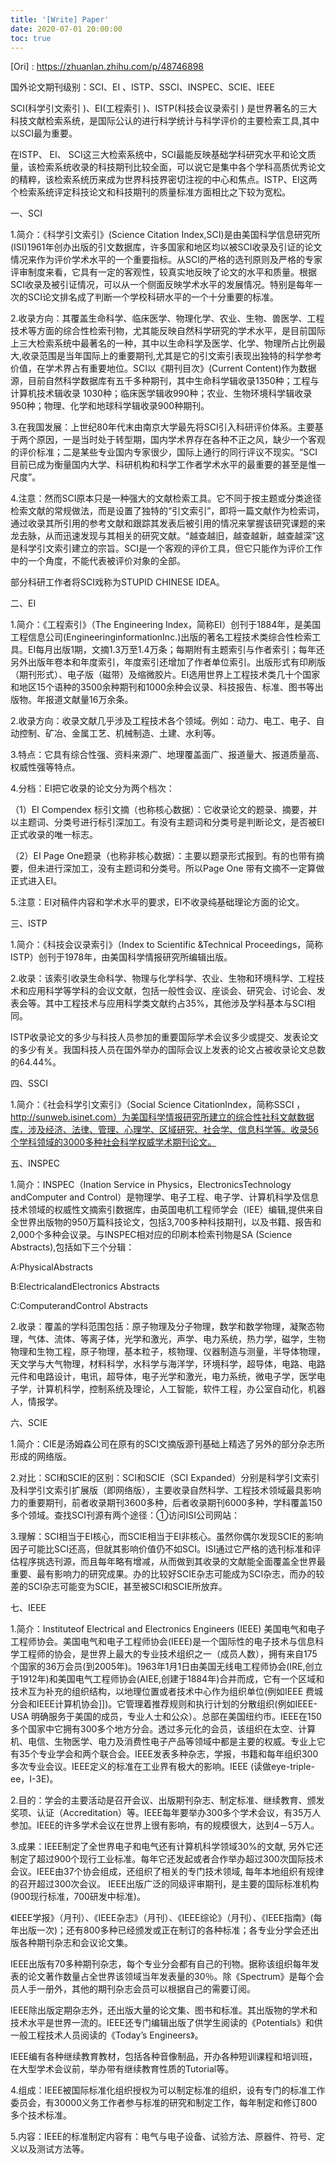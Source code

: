 ```yaml
---
title: '[Write] Paper'
date: 2020-07-01 20:00:00
toc: true
---
```


[Ori] : https://zhuanlan.zhihu.com/p/48746898

国外论文期刊级别：SCI、EI 、ISTP、SSCI、INSPEC、SCIE、IEEE

SCI(科学引文索引 )、EI(工程索引 )、ISTP(科技会议录索引 ) 是世界著名的三大科技文献检索系统，是国际公认的进行科学统计与科学评价的主要检索工具,其中以SCI最为重要。

在ISTP、 EI、 SCI这三大检索系统中，SCI最能反映基础学科研究水平和论文质量，该检索系统收录的科技期刊比较全面，可以说它是集中各个学科高质优秀论文的精粹，该检索系统历来成为世界科技界密切注视的中心和焦点。ISTP、EI这两个检索系统评定科技论文和科技期刊的质量标准方面相比之下较为宽松。

一、SCI

1.简介：《科学引文索引》(Science Citation Index,SCI)是由美国科学信息研究所(ISI)1961年创办出版的引文数据库，许多国家和地区均以被SCI收录及引证的论文情况来作为评价学术水平的一个重要指标。从SCI的严格的选刊原则及严格的专家评审制度来看，它具有一定的客观性，较真实地反映了论文的水平和质量。根据SCI收录及被引证情况，可以从一个侧面反映学术水平的发展情况。特别是每年一次的SCI论文排名成了判断一个学校科研水平的一个十分重要的标准。

2.收录方向：其覆盖生命科学、临床医学、物理化学、农业、生物、兽医学、工程技术等方面的综合性检索刊物，尤其能反映自然科学研究的学术水平，是目前国际上三大检索系统中最著名的一种，其中以生命科学及医学、化学、物理所占比例最大,收录范围是当年国际上的重要期刊,尤其是它的引文索引表现出独特的科学参考价值，在学术界占有重要地位。SCI以《期刊目次》(Current Content)作为数据源，目前自然科学数据库有五千多种期刊，其中生命科学辑收录1350种；工程与计算机技术辑收录 1030种；临床医学辑收990种；农业、生物环境科学辑收录950种；物理、化学和地球科学辑收录900种期刊。

3.在我国发展：上世纪80年代末由南京大学最先将SCI引入科研评价体系。主要基于两个原因，一是当时处于转型期，国内学术界存在各种不正之风，缺少一个客观的评价标准；二是某些专业国内专家很少，国际上通行的同行评议不现实。“SCI目前已成为衡量国内大学、科研机构和科学工作者学术水平的最重要的甚至是惟一尺度”。

4.注意：然而SCI原本只是一种强大的文献检索工具。它不同于按主题或分类途径检索文献的常规做法，而是设置了独特的“引文索引”，即将一篇文献作为检索词，通过收录其所引用的参考文献和跟踪其发表后被引用的情况来掌握该研究课题的来龙去脉，从而迅速发现与其相关的研究文献。“越查越旧，越查越新，越查越深”这是科学引文索引建立的宗旨。SCI是一个客观的评价工具，但它只能作为评价工作中的一个角度，不能代表被评价对象的全部。

部分科研工作者将SCI戏称为STUPID CHINESE IDEA。

二、EI

1.简介：《工程索引》（The Engineering Index，简称EI）创刊于1884年，是美国工程信息公司(EngineeringinformationInc.)出版的著名工程技术类综合性检索工具。EI每月出版1期，文摘1.3万至1.4万条；每期附有主题索引与作者索引；每年还另外出版年卷本和年度索引，年度索引还增加了作者单位索引。出版形式有印刷版（期刊形式）、电子版（磁带）及缩微胶片。EI选用世界上工程技术类几十个国家和地区15个语种的3500余种期刊和1000余种会议录、科技报告、标准、图书等出版物。年报道文献量16万余条。

2.收录方向：收录文献几乎涉及工程技术各个领域。例如：动力、电工、电子、自动控制、矿冶、金属工艺、机械制造、土建、水利等。

3.特点：它具有综合性强、资料来源广、地理覆盖面广、报道量大、报道质量高、权威性强等特点。

4.分档：EI把它收录的论文分为两个档次：

（1）EI Compendex 标引文摘（也称核心数据）：它收录论文的题录、摘要，并以主题词、分类号进行标引深加工。有没有主题词和分类号是判断论文，是否被EI正式收录的唯一标志。

（2）EI Page One题录（也称非核心数据）：主要以题录形式报到。有的也带有摘要，但未进行深加工，没有主题词和分类号。所以Page One 带有文摘不一定算做正式进入EI。

5.注意：EI对稿件内容和学术水平的要求，EI不收录纯基础理论方面的论文。

三、ISTP

1.简介：《科技会议录索引》（Index to Scientific &Technical Proceedings，简称ISTP）创刊于1978年，由美国科学情报研究所编辑出版。

2.收录：该索引收录生命科学、物理与化学科学、农业、生物和环境科学、工程技术和应用科学等学科的会议文献，包括一般性会议、座谈会、研究会、讨论会、发表会等。其中工程技术与应用科学类文献约占35%，其他涉及学科基本与SCI相同。

ISTP收录论文的多少与科技人员参加的重要国际学术会议多少或提交、发表论文的多少有关。我国科技人员在国外举办的国际会议上发表的论文占被收录论文总数的64.44%。

四、SSCI

1.简介：《社会科学引文索引》（Social Science CitationIndex，简称SSCI ，http://sunweb.isinet.com）为美国科学情报研究所建立的综合性社科文献数据库，涉及经济、法律、管理、心理学、区域研究、社会学、信息科学等。收录56个学科领域的3000多种社会科学权威学术期刊论文。

五、INSPEC

1.简介：INSPEC（Ination Service in Physics，ElectronicsTechnology andComputer and Control）是物理学、电子工程、电子学、计算机科学及信息技术领域的权威性文摘索引数据库，由英国电机工程师学会（IEE）编辑,提供来自全世界出版物的950万篇科技论文，包括3,700多种科技期刊，以及书籍、报告和2,000个多种会议录。与INSPEC相对应的印刷本检索刊物是SA (Science Abstracts),包括如下三个分辑：

A:PhysicalAbstracts

B:ElectricalandElectronics Abstracts

C:ComputerandControl Abstracts

2.收录：覆盖的学科范围包括：原子物理及分子物理，数学和数学物理，凝聚态物理，气体、流体、等离子体，光学和激光，声学、电力系统，热力学，磁学，生物物理和生物工程，原子物理，基本粒子，核物理、仪器制造与测量，半导体物理，天文学与大气物理，材料科学，水科学与海洋学，环境科学，超导体，电路、电路元件和电路设计，电讯，超导体，电子光学和激光，电力系统，微电子学，医学电子学，计算机科学，控制系统及理论，人工智能，软件工程，办公室自动化，机器人，情报学。



六、SCIE

1.简介：CIE是汤姆森公司在原有的SCI文摘版源刊基础上精选了另外的部分杂志所形成的网络版。

2.对比：SCI和SCIE的区别：SCI和SCIE（SCI Expanded）分别是科学引文索引及科学引文索引扩展版（即网络版），主要收录自然科学、工程技术领域最具影响力的重要期刊，前者收录期刊3600多种，后者收录期刊6000多种，学科覆盖150多个领域。查找SCI刊源有两个途径：①访问ISI公司网站：

3.理解：SCI相当于EI核心，而SCIE相当于EI非核心。虽然你偶尔发现SCIE的影响因子可能比SCI还高，但就其影响价值仍不如SCI。ISI通过它严格的选刊标准和评估程序挑选刊源，而且每年略有增减，从而做到其收录的文献能全面覆盖全世界最重要、最有影响力的研究成果。办的比较好SCIE杂志可能成为SCI杂志，而办的较差的SCI杂志可能变为SCIE，甚至被SCI和SCIE所放弃。

七、IEEE

1.简介：Instituteof Electrical and Electronics Engineers (IEEE) 美国电气和电子工程师协会。美国电气和电子工程师协会(IEEE)是一个国际性的电子技术与信息科学工程师的协会，是世界上最大的专业技术组织之一（成员人数），拥有来自175个国家的36万会员(到2005年)。1963年1月1日由美国无线电工程师协会(IRE,创立于1912年)和美国电气工程师协会(AIEE,创建于1884年)合并而成，它有一个区域和技术互为补充的组织结构，以地理位置或者技术中心作为组织单位(例如IEEE 费城分会和IEEE计算机协会]])。它管理着推荐规则和执行计划的分散组织(例如IEEE-USA 明确服务于美国的成员，专业人士和公众）。总部在美国纽约市。IEEE在150多个国家中它拥有300多个地方分会。透过多元化的会员，该组织在太空、计算机、电信、生物医学、电力及消费性电子产品等领域中都是主要的权威。专业上它有35个专业学会和两个联合会。IEEE发表多种杂志，学报，书籍和每年组织300多次专业会议。IEEE定义的标准在工业界有极大的影响。IEEE (读做eye-triple-ee，I-3E)。

2.目的：学会的主要活动是召开会议、出版期刊杂志、制定标准、继续教育、颁发奖项、认证（Accreditation）等。IEEE每年要举办300多个学术会议，有35万人参加。IEEE的许多学术会议在世界上很有影响，有的规模很大，达到4－5万人。

3.成果：IEEE制定了全世界电子和电气还有计算机科学领域30%的文献, 另外它还制定了超过900个现行工业标准。每年它还发起或者合作举办超过300次国际技术会议。IEEE由37个协会组成，还组织了相关的专门技术领域, 每年本地组织有规律的召开超过300次会议。 IEEE出版广泛的同级评审期刊，是主要的国际标准机构(900现行标准，700研发中标准)。

《IEEE学报》（月刊）、《IEEE杂志》（月刊）、《IEEE综论》（月刊）、《IEEE指南》(每年出版一次)；还有800多种已经颁发或正在制订的各种标准；各专业分学会还出版各种期刊杂志和会议论文集。

IEEE出版有70多种期刊杂志，每个专业分会都有自己的刊物。据称该组织每年发表的论文著作数量占全世界该领域当年发表量的30％。除《Spectrum》是每个会员人手一册外，其他的期刊杂志会员可以根据自己的需要订阅。

IEEE除出版定期杂志外，还出版大量的论文集、图书和标准。其出版物的学术和技术水平是世界一流的。IEEE还专门编辑出版了供学生阅读的《Potentials》和供一般工程技术人员阅读的《Today’s Engineers》。

IEEE编有各种继续教育教材，包括各种音像制品，开办各种短训课程和培训班，在大型学术会议前，举办带有继续教育性质的Tutorial等。

4.组成：IEEE被国际标准化组织授权为可以制定标准的组织，设有专门的标准工作委员会，有30000义务工作者参与标准的研究和制定工作，每年制定和修订800多个技术标准。

5.内容：IEEE的标准制定内容有：电气与电子设备、试验方法、原器件、符号、定义以及测试方法等。



